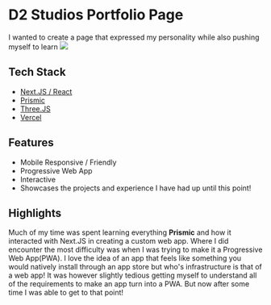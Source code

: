 # D2 Studios Portfolio Page
I wanted to create a page that expressed my personality while also pushing myself to learn
<a href="https://d2studios.tech" rel="nofollow"><img src="https://ik.imagekit.io/kingswaychurch/Screenshot%202024-11-16%20004748.png?updatedAt=1731736081012" style="max-width: 100%;"></a>


## Tech Stack
- <a href="https://nextjs.org/" rel="nofollow">Next.JS / React</a>
- <a href="https://prismic.io/" rel="nofollow">Prismic</a>
- <a href="https://github.com/pmndrs/react-three-fiber" rel="nofollow">Three.JS</a>
- <a href="https://vercel.com/" rel="nofollow">Vercel</a>

## Features
- Mobile Responsive / Friendly
- Progressive Web App
- Interactive
- Showcases the projects and experience I have had up until this point!

## Highlights
Much of my time was spent learning everything **Prismic** and how it interacted with Next.JS in creating a custom web app. Where I did encounter the most difficulty was when I was trying to make it a Progressive Web App(PWA). I love the idea of an app that feels like something you would natively install through an app store but who's infrastructure is that of a web app! It was however slightly tedious getting myself to understand all of the requirements to make an app turn into a PWA. But now after some time I was able to get to that point!
